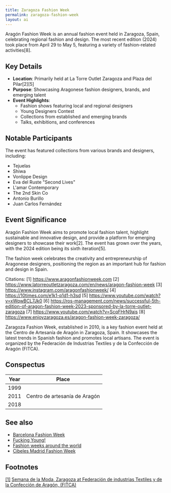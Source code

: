 ```yaml
---
title: Zaragoza Fashion Week
permalink: zaragoza-fashion-week
layout: ai
---
```


Aragón Fashion Week is an annual fashion event held in Zaragoza, Spain, celebrating regional fashion and design. The most recent edition (2024) took place from April 29 to May 5, featuring a variety of fashion-related activities[8].

## Key Details

- **Location**: Primarily held at La Torre Outlet Zaragoza and Plaza del Pilar[2][5]
- **Purpose**: Showcasing Aragonese fashion designers, brands, and emerging talent
- **Event Highlights**:
  - Fashion shows featuring local and regional designers
  - Young Designers Contest
  - Collections from established and emerging brands
  - Talks, exhibitions, and conferences

## Notable Participants

The event has featured collections from various brands and designers, including:
- Tejuelas
- Shiwa
- Vonlippe Design
- Eva del Ruste "Second Lives"
- L'amar Contemporary
- The 2nd Skin Co
- Antonio Burillo
- Juan Carlos Fernández

## Event Significance

Aragón Fashion Week aims to promote local fashion talent, highlight sustainable and innovative design, and provide a platform for emerging designers to showcase their work[2]. The event has grown over the years, with the 2024 edition being its sixth iteration[5].

The fashion week celebrates the creativity and entrepreneurship of Aragonese designers, positioning the region as an important hub for fashion and design in Spain.

Citations:
[1] https://www.aragonfashionweek.com
[2] https://www.latorreoutletzaragoza.com/en/news/aragon-fashion-week
[3] https://www.instagram.com/aragonfashionweek/
[4] https://10times.com/e1k1-p1d1-h3sd
[5] https://www.youtube.com/watch?v=xWqwBCL7Jk0
[6] https://ros-management.com/news/successful-5th-edition-of-aragon-fashion-week-2023-sponsored-by-la-torre-outlet-zaragoza
[7] https://www.youtube.com/watch?v=ScqFHrN9ais
[8] https://www.enjoyzaragoza.es/aragon-fashion-week-zaragoza/

Zaragoza Fashion Week, established in 2010, is a key fashion event held at the Centro de Artesanía de Aragón in Zaragoza, Spain. It showcases the latest trends in Spanish fashion and promotes local artisans. The event is organized by the Federación de Industrias Textiles y de la Confección de Aragón (FITCA).

## Conspectus

|Year|Place|
|----|-----|
|1999||
|2011|Centro de artesanía de Aragón|
|2018||

## See also

+ [Barcelona Fashion Week](barcelona-fashion-week)
+ [Fucking Young!](fucking-young)
+ [Fashion weeks around the world](fashion-weeks-around-the-world)
+ [Cibeles Madrid Fashion Week](cibeles-madrid-fashion-week)

## Footnotes

[[1]](#f1) [Semana de la Moda, Zaragoza at Federación de industrias Textiles y de la Confección de Aragón, (FITCA)](http://fitca.com/?p=2560)

